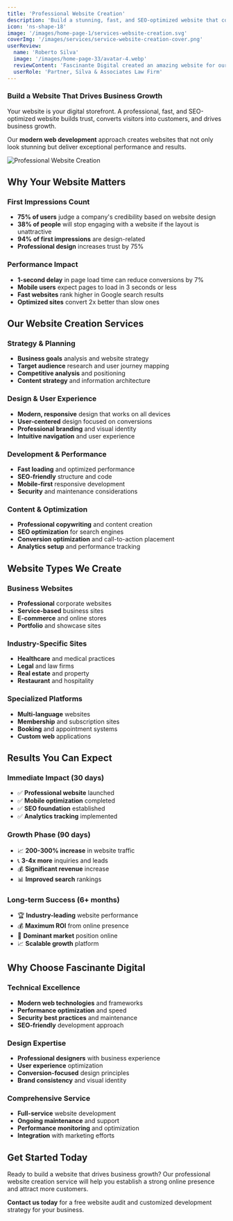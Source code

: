 ```yaml
---
title: 'Professional Website Creation'
description: 'Build a stunning, fast, and SEO-optimized website that converts visitors into customers. Modern design meets performance optimization.'
icon: 'ns-shape-18'
image: '/images/home-page-1/services-website-creation.svg'
coverImg: '/images/services/service-website-creation-cover.png'
userReview:
  name: 'Roberto Silva'
  image: '/images/home-page-33/avatar-4.webp'
  reviewContent: 'Fascinante Digital created an amazing website for our law firm. It loads fast, looks professional, and we get compliments from clients every day. Our online presence has never been stronger.'
  userRole: 'Partner, Silva & Associates Law Firm'
---
```


### Build a Website That Drives Business Growth

Your website is your digital storefront. A professional, fast, and SEO-optimized website builds trust, converts visitors into customers, and drives business growth.

Our **modern web development** approach creates websites that not only look stunning but deliver exceptional performance and results.

![Professional Website Creation](/images/services/service-details-1.png)

## Why Your Website Matters

### First Impressions Count
- **75% of users** judge a company's credibility based on website design
- **38% of people** will stop engaging with a website if the layout is unattractive
- **94% of first impressions** are design-related
- **Professional design** increases trust by 75%

### Performance Impact
- **1-second delay** in page load time can reduce conversions by 7%
- **Mobile users** expect pages to load in 3 seconds or less
- **Fast websites** rank higher in Google search results
- **Optimized sites** convert 2x better than slow ones

## Our Website Creation Services

### Strategy & Planning
- **Business goals** analysis and website strategy
- **Target audience** research and user journey mapping
- **Competitive analysis** and positioning
- **Content strategy** and information architecture

### Design & User Experience
- **Modern, responsive** design that works on all devices
- **User-centered** design focused on conversions
- **Professional branding** and visual identity
- **Intuitive navigation** and user experience

### Development & Performance
- **Fast loading** and optimized performance
- **SEO-friendly** structure and code
- **Mobile-first** responsive development
- **Security** and maintenance considerations

### Content & Optimization
- **Professional copywriting** and content creation
- **SEO optimization** for search engines
- **Conversion optimization** and call-to-action placement
- **Analytics setup** and performance tracking

## Website Types We Create

### Business Websites
- **Professional** corporate websites
- **Service-based** business sites
- **E-commerce** and online stores
- **Portfolio** and showcase sites

### Industry-Specific Sites
- **Healthcare** and medical practices
- **Legal** and law firms
- **Real estate** and property
- **Restaurant** and hospitality

### Specialized Platforms
- **Multi-language** websites
- **Membership** and subscription sites
- **Booking** and appointment systems
- **Custom web** applications

## Results You Can Expect

### Immediate Impact (30 days)
- ✅ **Professional website** launched
- ✅ **Mobile optimization** completed
- ✅ **SEO foundation** established
- ✅ **Analytics tracking** implemented

### Growth Phase (90 days)
- 📈 **200-300% increase** in website traffic
- 📞 **3-4x more** inquiries and leads
- 💰 **Significant revenue** increase
- 📊 **Improved search** rankings

### Long-term Success (6+ months)
- 🏆 **Industry-leading** website performance
- 💰 **Maximum ROI** from online presence
- 🎯 **Dominant market** position online
- 📈 **Scalable growth** platform

## Why Choose Fascinante Digital

### Technical Excellence
- **Modern web technologies** and frameworks
- **Performance optimization** and speed
- **Security best practices** and maintenance
- **SEO-friendly** development approach

### Design Expertise
- **Professional designers** with business experience
- **User experience** optimization
- **Conversion-focused** design principles
- **Brand consistency** and visual identity

### Comprehensive Service
- **Full-service** website development
- **Ongoing maintenance** and support
- **Performance monitoring** and optimization
- **Integration** with marketing efforts

## Get Started Today

Ready to build a website that drives business growth? Our professional website creation service will help you establish a strong online presence and attract more customers.

**Contact us today** for a free website audit and customized development strategy for your business.

